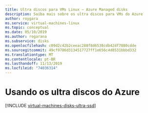 ```yaml
---
title: Ultra discos para VMs Linux – Azure Managed disks
description: Saiba mais sobre os ultra discos para VMs do Azure
author: roygara
ms.service: virtual-machines-linux
ms.topic: conceptual
ms.date: 05/10/2019
ms.author: rogarana
ms.subservice: disks
ms.openlocfilehash: c09d2c42b2ceeac288f8d6538cdb42df7880cdde
ms.sourcegitcommit: 49cf9786d3134517727ff1e656c4d8531bbbd332
ms.translationtype: MT
ms.contentlocale: pt-BR
ms.lasthandoff: 11/13/2019
ms.locfileid: "74036314"
---
```

# <a name="using-azure-ultra-disks"></a>Usando os ultra discos do Azure
[!INCLUDE [virtual-machines-disks-ultra-ssd](../../../includes/virtual-machines-disks-getting-started-ultra-ssd.md)]
